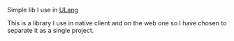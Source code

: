 Simple lib I use in [ULang](https://www.github.com/milvusAquila/u-lang)

This is a library I use in native client and on the web one so I have chosen to separate it as a single project.
